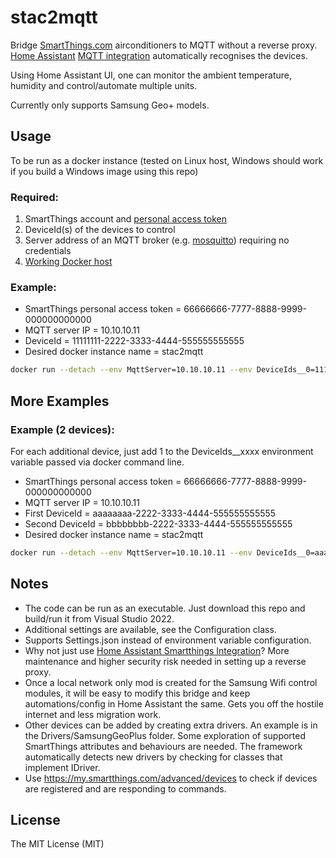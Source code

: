 # stac2mqtt

Bridge [SmartThings.com](https://www.smartthings.com) airconditioners to MQTT without a reverse proxy. [Home Assistant](https://www.home-assistant.io) [MQTT integration](https://www.home-assistant.io/integrations/mqtt) automatically recognises the devices.

Using Home Assistant UI, one can monitor the ambient temperature, humidity and control/automate multiple units.

Currently only supports Samsung Geo+ models.

## Usage

To be run as a docker instance (tested on Linux host, Windows should work if you build a Windows image using this repo)

### Required:

1. SmartThings account and [personal access token](https://developer.smartthings.com/docs/advanced/authorization-and-permissions/) 
2. DeviceId(s) of the devices to control
3. Server address of an MQTT broker (e.g. [mosquitto](https://mosquitto.org/)) requiring no credentials
4. [Working Docker host](https://www.tutorialspoint.com/docker/docker_installation.htm)

### Example:

- SmartThings personal access token = 66666666-7777-8888-9999-000000000000
- MQTT server IP = 10.10.10.11
- DeviceId = 11111111-2222-3333-4444-555555555555
- Desired docker instance name = stac2mqtt

```bash
docker run --detach --env MqttServer=10.10.10.11 --env DeviceIds__0=11111111-2222-3333-4444-555555555555 --env SmartThings__ApiToken=66666666-7777-8888-9999-000000000000 --name stac2mqtt mybura/stac2mqtt:latest
```

## More Examples

### Example (2 devices):

For each additional device, just add 1 to the DeviceIds__xxxx environment variable passed via docker command line.

- SmartThings personal access token = 66666666-7777-8888-9999-000000000000
- MQTT server IP = 10.10.10.11
- First DeviceId = aaaaaaaa-2222-3333-4444-555555555555
- Second DeviceId = bbbbbbbb-2222-3333-4444-555555555555
- Desired docker instance name = stac2mqtt

```bash
docker run --detach --env MqttServer=10.10.10.11 --env DeviceIds__0=aaaaaaaa-2222-3333-4444-555555555555 --env DeviceIds__1=bbbbbbbb-2222-3333-4444-555555555555 --env SmartThings__ApiToken=66666666-7777-8888-9999-000000000000 --name stac2mqtt mybura/stac2mqtt:latest
```

## Notes

- The code can be run as an executable. Just download this repo and build/run it from Visual Studio 2022.
- Additional settings are available, see the Configuration class.
- Supports Settings.json instead of environment variable configuration.
- Why not just use [Home Assistant Smartthings Integration](https://www.home-assistant.io/integrations/smartthings/)? More maintenance and higher security risk needed in setting up a reverse proxy.
- Once a local network only mod is created for the Samsung Wifi control modules, it will be easy to modify this bridge and keep automations/config in Home Assistant the same. Gets you off the hostile internet and less migration work.
- Other devices can be added by creating extra drivers. An example is in the Drivers/SamsungGeoPlus folder. Some exploration of supported SmartThings attributes and behaviours are needed. The framework automatically detects new drivers by checking for classes that implement IDriver.
- Use https://my.smartthings.com/advanced/devices to check if devices are registered and are responding to commands.

## License

The MIT License (MIT)